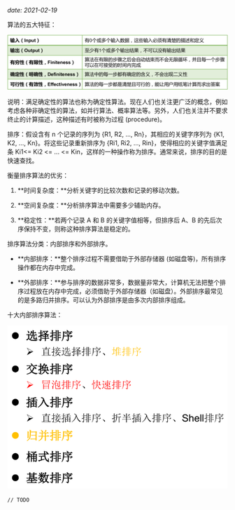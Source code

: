 *date: 2021-02-19*

算法的五大特征：

<img src="java-algorithm-sort/image-20210219163623534.png" alt="image-20210219163623534" style="zoom:80%;" />

说明：满足确定性的算法也称为确定性算法。现在人们也关注更广泛的概念，例如考虑各种非确定性的算法，如并行算法、概率算法等。另外，人们也关注并不要求终止的计算描述，这种描述有时被称为过程 (procedure)。

排序：假设含有 n 个记录的序列为 {R1, R2, ..., Rn}，其相应的关键字序列为 {K1, K2, ..., Kn}。将这些记录重新排序为 {Ri1, Ri2, ..., Rin}，使得相应的关键字值满足条 Ki1<= Ki2 <= ... <= Kin，这样的一种操作称为排序。通常来说，排序的目的是快速查找。

衡量排序算法的优劣：

1. **时间复杂度：**分析关键字的比较次数和记录的移动次数。

2. **空间复杂度：**分析排序算法中需要多少辅助内存。

3. **稳定性：**若两个记录 A 和 B 的关键字值相等，但排序后 A、B 的先后次序保持不变，则称这种排序算法是稳定的。

排序算法分类：内部排序和外部排序。

- **内部排序：**整个排序过程不需要借助于外部存储器 (如磁盘等)，所有排序操作都在内存中完成。

- **外部排序：**参与排序的数据非常多，数据量非常大，计算机无法把整个排序过程放在内存中完成，必须借助于外部存储器（如磁盘）。外部排序最常见的是多路归并排序。可以认为外部排序是由多次内部排序组成。

十大内部排序算法：

<img src="java-algorithm-sort/image-20210219164721395.png" alt="image-20210219164721395" style="zoom: 67%;" />

`// TODO`